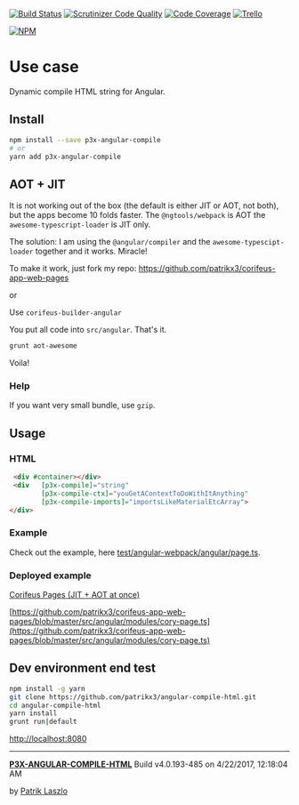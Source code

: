 [//]: #@corifeus-header


[![Build Status](https://travis-ci.org/patrikx3/angular-compile-html.svg?branch=master)](https://travis-ci.org/patrikx3/angular-compile-html)
[![Scrutinizer Code Quality](https://scrutinizer-ci.com/g/patrikx3/angular-compile-html/badges/quality-score.png?b=master)](https://scrutinizer-ci.com/g/patrikx3/angular-compile-html/?branch=master)
[![Code Coverage](https://scrutinizer-ci.com/g/patrikx3/angular-compile-html/badges/coverage.png?b=master)](https://scrutinizer-ci.com/g/patrikx3/angular-compile-html/?branch=master)  [![Trello](https://img.shields.io/badge/Trello-p3x-026aa7.svg)](https://trello.com/b/gqKHzZGy/p3x)

[![NPM](https://nodei.co/npm/p3x-angular-compile-html.png?downloads=true&downloadRank=true&stars=true)](https://nodei.co/npm/p3x-angular-compile-html/)


[//]: #@corifeus-header:end

# Use case
Dynamic compile HTML string for Angular. 

## Install
  
```bash
npm install --save p3x-angular-compile
# or
yarn add p3x-angular-compile
```

## AOT + JIT
It is not working out of the box (the default is either JIT or AOT, not both), but the apps become 10 folds faster. The ``@ngtools/webpack`` is AOT the ```awesome-typescript-loader``` is JIT only. 
  
The solution: I am using the ```@angular/compiler``` and the ```awesome-typescipt-loader``` together and it works. Miracle!

To make it work, just fork my repo: https://github.com/patrikx3/corifeus-app-web-pages

or

Use ```corifeus-builder-angular```

You put all code into ```src/angular```. That's it.

```bash
grunt aot-awesome
```
Voila!

### Help
If you want very small bundle, use ```gzip```.

## Usage

### HTML
  
```html
 <div #container></div>
 <div   [p3x-compile]="string" 
        [p3x-compile-ctx]="youGetAContextToDoWithItAnything"
        [p3x-compile-imports]="importsLikeMaterialEtcArray">        
</div>
```

### Example
Check out the example, here [test/angular-webpack/angular/page.ts](https://github.com/patrikx3/angular-compile-html/blob/master/test/angular-webpack/angular/page.ts).

### Deployed example
[Corifeus Pages (JIT + AOT at once)](https://pages.corifeus.tk)
  
[https://github.com/patrikx3/corifeus-app-web-pages/blob/master/src/angular/modules/cory-page.ts](https://github.com/patrikx3/corifeus-app-web-pages/blob/master/src/angular/modules/cory-page.ts)

## Dev environment end test
   
```bash
npm install -g yarn
git clone https://github.com/patrikx3/angular-compile-html.git
cd angular-compile-html
yarn install
grunt run|default
```

[http://localhost:8080](http://localhost:8080)



[//]: #@corifeus-footer


---
[**P3X-ANGULAR-COMPILE-HTML**](https://patrikx3.github.com/angular-compile-html) Build v4.0.193-485 on 4/22/2017, 12:18:04 AM

by [Patrik Laszlo](http://patrikx3.tk) 


[//]: #@corifeus-footer:end